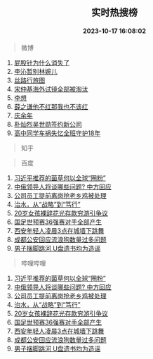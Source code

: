 <div align="center"><h2>实时热搜榜</h2><h4>2023-10-17 16:08:02</h4></div>

> 微博  

1. [屁股针为什么消失了](https://s.weibo.com/weibo?q=%E5%B1%81%E8%82%A1%E9%92%88%E4%B8%BA%E4%BB%80%E4%B9%88%E6%B6%88%E5%A4%B1%E4%BA%86&t=31&band_rank=1&Refer=top)<br />
2. [李沁暂别林婉儿](https://s.weibo.com/weibo?q=%23%E6%9D%8E%E6%B2%81%E6%9A%82%E5%88%AB%E6%9E%97%E5%A9%89%E5%84%BF%23&t=31&band_rank=2&Refer=top)<br />
3. [丝路行旅图](https://s.weibo.com/weibo?q=%23%E4%B8%9D%E8%B7%AF%E8%A1%8C%E6%97%85%E5%9B%BE%23&t=31&band_rank=3&Refer=top)<br />
4. [宋仲基海外试镜全部被淘汰](https://s.weibo.com/weibo?q=%23%E5%AE%8B%E4%BB%B2%E5%9F%BA%E6%B5%B7%E5%A4%96%E8%AF%95%E9%95%9C%E5%85%A8%E9%83%A8%E8%A2%AB%E6%B7%98%E6%B1%B0%23&t=31&band_rank=4&Refer=top)<br />
5. [李想](https://s.weibo.com/weibo?q=%E6%9D%8E%E6%83%B3&t=31&band_rank=5&Refer=top)<br />
6. [薛之谦他不红那我也不该红](https://s.weibo.com/weibo?q=%23%E8%96%9B%E4%B9%8B%E8%B0%A6%E4%BB%96%E4%B8%8D%E7%BA%A2%E9%82%A3%E6%88%91%E4%B9%9F%E4%B8%8D%E8%AF%A5%E7%BA%A2%23&t=31&band_rank=6&Refer=top)<br />
7. [庆余年](https://s.weibo.com/weibo?q=%E5%BA%86%E4%BD%99%E5%B9%B4&t=31&band_rank=7&Refer=top)<br />
8. [朴灿烈吴世勋签约新公司](https://s.weibo.com/weibo?q=%23%E6%9C%B4%E7%81%BF%E7%83%88%E5%90%B4%E4%B8%96%E5%8B%8B%E7%AD%BE%E7%BA%A6%E6%96%B0%E5%85%AC%E5%8F%B8%23&t=31&band_rank=8&Refer=top)<br />
9. [高中同学车祸失忆全班守护18年](https://s.weibo.com/weibo?q=%23%E9%AB%98%E4%B8%AD%E5%90%8C%E5%AD%A6%E8%BD%A6%E7%A5%B8%E5%A4%B1%E5%BF%86%E5%85%A8%E7%8F%AD%E5%AE%88%E6%8A%A418%E5%B9%B4%23&t=31&band_rank=9&Refer=top)<br />

> 知乎  


> 百度  

1. [习近平推荐的菌草何以全球“圈粉”](https://www.baidu.com/s?wd=%E4%B9%A0%E8%BF%91%E5%B9%B3%E6%8E%A8%E8%8D%90%E7%9A%84%E8%8F%8C%E8%8D%89%E4%BD%95%E4%BB%A5%E5%85%A8%E7%90%83%E2%80%9C%E5%9C%88%E7%B2%89%E2%80%9D&sa=fyb_news&rsv_dl=fyb_news)<br />
2. [中俄领导人将谈哪些问题? 中方回应](https://www.baidu.com/s?wd=%E4%B8%AD%E4%BF%84%E9%A2%86%E5%AF%BC%E4%BA%BA%E5%B0%86%E8%B0%88%E5%93%AA%E4%BA%9B%E9%97%AE%E9%A2%98%3F+%E4%B8%AD%E6%96%B9%E5%9B%9E%E5%BA%94&sa=fyb_news&rsv_dl=fyb_news)<br />
3. [公司员工提前离岗抢老乡鸡被处理](https://www.baidu.com/s?wd=%E5%85%AC%E5%8F%B8%E5%91%98%E5%B7%A5%E6%8F%90%E5%89%8D%E7%A6%BB%E5%B2%97%E6%8A%A2%E8%80%81%E4%B9%A1%E9%B8%A1%E8%A2%AB%E5%A4%84%E7%90%86&sa=fyb_news&rsv_dl=fyb_news)<br />
4. [治水，从“战略”到“笃行”](https://www.baidu.com/s?wd=%E6%B2%BB%E6%B0%B4%EF%BC%8C%E4%BB%8E%E2%80%9C%E6%88%98%E7%95%A5%E2%80%9D%E5%88%B0%E2%80%9C%E7%AC%83%E8%A1%8C%E2%80%9D&sa=fyb_news&rsv_dl=fyb_news)<br />
5. [20岁女孩裸辞花光存款穷游引争议](https://www.baidu.com/s?wd=20%E5%B2%81%E5%A5%B3%E5%AD%A9%E8%A3%B8%E8%BE%9E%E8%8A%B1%E5%85%89%E5%AD%98%E6%AC%BE%E7%A9%B7%E6%B8%B8%E5%BC%95%E4%BA%89%E8%AE%AE&sa=fyb_news&rsv_dl=fyb_news)<br />
6. [国足世预赛36强赛对手全部产生](https://www.baidu.com/s?wd=%E5%9B%BD%E8%B6%B3%E4%B8%96%E9%A2%84%E8%B5%9B36%E5%BC%BA%E8%B5%9B%E5%AF%B9%E6%89%8B%E5%85%A8%E9%83%A8%E4%BA%A7%E7%94%9F&sa=fyb_news&rsv_dl=fyb_news)<br />
7. [西安年轻人凌晨3点在城墙下跳舞](https://www.baidu.com/s?wd=%E8%A5%BF%E5%AE%89%E5%B9%B4%E8%BD%BB%E4%BA%BA%E5%87%8C%E6%99%A83%E7%82%B9%E5%9C%A8%E5%9F%8E%E5%A2%99%E4%B8%8B%E8%B7%B3%E8%88%9E&sa=fyb_news&rsv_dl=fyb_news)<br />
8. [成都公安回应流浪狗数量过多问题](https://www.baidu.com/s?wd=%E6%88%90%E9%83%BD%E5%85%AC%E5%AE%89%E5%9B%9E%E5%BA%94%E6%B5%81%E6%B5%AA%E7%8B%97%E6%95%B0%E9%87%8F%E8%BF%87%E5%A4%9A%E9%97%AE%E9%A2%98&sa=fyb_news&rsv_dl=fyb_news)<br />
9. [男子捆脚跳河 U盘遗书均为造谣](https://www.baidu.com/s?wd=%E7%94%B7%E5%AD%90%E6%8D%86%E8%84%9A%E8%B7%B3%E6%B2%B3+U%E7%9B%98%E9%81%97%E4%B9%A6%E5%9D%87%E4%B8%BA%E9%80%A0%E8%B0%A3&sa=fyb_news&rsv_dl=fyb_news)<br />

> 哔哩哔哩  

1. [习近平推荐的菌草何以全球“圈粉”](https://www.baidu.com/s?wd=%E4%B9%A0%E8%BF%91%E5%B9%B3%E6%8E%A8%E8%8D%90%E7%9A%84%E8%8F%8C%E8%8D%89%E4%BD%95%E4%BB%A5%E5%85%A8%E7%90%83%E2%80%9C%E5%9C%88%E7%B2%89%E2%80%9D&sa=fyb_news&rsv_dl=fyb_news)<br />
2. [中俄领导人将谈哪些问题? 中方回应](https://www.baidu.com/s?wd=%E4%B8%AD%E4%BF%84%E9%A2%86%E5%AF%BC%E4%BA%BA%E5%B0%86%E8%B0%88%E5%93%AA%E4%BA%9B%E9%97%AE%E9%A2%98%3F+%E4%B8%AD%E6%96%B9%E5%9B%9E%E5%BA%94&sa=fyb_news&rsv_dl=fyb_news)<br />
3. [公司员工提前离岗抢老乡鸡被处理](https://www.baidu.com/s?wd=%E5%85%AC%E5%8F%B8%E5%91%98%E5%B7%A5%E6%8F%90%E5%89%8D%E7%A6%BB%E5%B2%97%E6%8A%A2%E8%80%81%E4%B9%A1%E9%B8%A1%E8%A2%AB%E5%A4%84%E7%90%86&sa=fyb_news&rsv_dl=fyb_news)<br />
4. [治水，从“战略”到“笃行”](https://www.baidu.com/s?wd=%E6%B2%BB%E6%B0%B4%EF%BC%8C%E4%BB%8E%E2%80%9C%E6%88%98%E7%95%A5%E2%80%9D%E5%88%B0%E2%80%9C%E7%AC%83%E8%A1%8C%E2%80%9D&sa=fyb_news&rsv_dl=fyb_news)<br />
5. [20岁女孩裸辞花光存款穷游引争议](https://www.baidu.com/s?wd=20%E5%B2%81%E5%A5%B3%E5%AD%A9%E8%A3%B8%E8%BE%9E%E8%8A%B1%E5%85%89%E5%AD%98%E6%AC%BE%E7%A9%B7%E6%B8%B8%E5%BC%95%E4%BA%89%E8%AE%AE&sa=fyb_news&rsv_dl=fyb_news)<br />
6. [国足世预赛36强赛对手全部产生](https://www.baidu.com/s?wd=%E5%9B%BD%E8%B6%B3%E4%B8%96%E9%A2%84%E8%B5%9B36%E5%BC%BA%E8%B5%9B%E5%AF%B9%E6%89%8B%E5%85%A8%E9%83%A8%E4%BA%A7%E7%94%9F&sa=fyb_news&rsv_dl=fyb_news)<br />
7. [西安年轻人凌晨3点在城墙下跳舞](https://www.baidu.com/s?wd=%E8%A5%BF%E5%AE%89%E5%B9%B4%E8%BD%BB%E4%BA%BA%E5%87%8C%E6%99%A83%E7%82%B9%E5%9C%A8%E5%9F%8E%E5%A2%99%E4%B8%8B%E8%B7%B3%E8%88%9E&sa=fyb_news&rsv_dl=fyb_news)<br />
8. [成都公安回应流浪狗数量过多问题](https://www.baidu.com/s?wd=%E6%88%90%E9%83%BD%E5%85%AC%E5%AE%89%E5%9B%9E%E5%BA%94%E6%B5%81%E6%B5%AA%E7%8B%97%E6%95%B0%E9%87%8F%E8%BF%87%E5%A4%9A%E9%97%AE%E9%A2%98&sa=fyb_news&rsv_dl=fyb_news)<br />
9. [男子捆脚跳河 U盘遗书均为造谣](https://www.baidu.com/s?wd=%E7%94%B7%E5%AD%90%E6%8D%86%E8%84%9A%E8%B7%B3%E6%B2%B3+U%E7%9B%98%E9%81%97%E4%B9%A6%E5%9D%87%E4%B8%BA%E9%80%A0%E8%B0%A3&sa=fyb_news&rsv_dl=fyb_news)<br />
